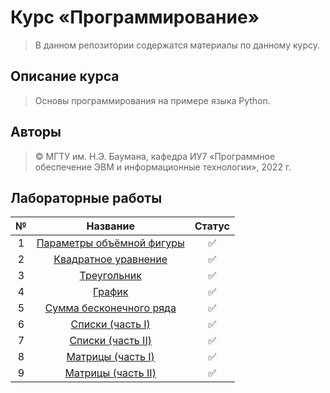 # Курс «Программирование»

> В данном репозитории содержатся материалы по данному курсу.

## Описание курса

> Основы программирования на примере языка Python.

## Авторы

> © МГТУ им. Н.Э. Баумана, кафедра ИУ7 «Программное обеспечение ЭВМ и информационные технологии», 2022 г.

## Лабораторные работы

| № |                                                         Название                                                         |  Статус   | 
|:-:|:------------------------------------------------------------------------------------------------------------------------:|:---------:|
| 1 | [Параметры объёмной фигуры](https://github.com/Kori-Tamashi/bmstu/tree/first_semester/first_semester/programming/lab_01) |    ✅    | 
| 2 |   [Квадратное уравнение](https://github.com/Kori-Tamashi/bmstu/tree/first_semester/first_semester/programming/lab_02)    |    ✅    | 
| 3 |        [Треугольник](https://github.com/Kori-Tamashi/bmstu/tree/first_semester/first_semester/programming/lab_03)        |    ✅    | 
| 4 |          [График](https://github.com/Kori-Tamashi/bmstu/tree/first_semester/first_semester/programming/lab_04)           |    ✅    |
| 5 |  [Сумма бесконечного ряда](https://github.com/Kori-Tamashi/bmstu/tree/first_semester/first_semester/programming/lab_05)  |    ✅    |
| 6 |     [Cписки (часть I)](https://github.com/Kori-Tamashi/bmstu/tree/first_semester/first_semester/programming/lab_06)      |    ✅    |
| 7 |     [Cписки (часть II)](https://github.com/Kori-Tamashi/bmstu/tree/first_semester/first_semester/programming/lab_07)     |    ✅    |
| 8 |     [Матрицы (часть I)](https://github.com/Kori-Tamashi/bmstu/tree/first_semester/first_semester/programming/lab_08)     |    ✅    |
| 9 |    [Матрицы (часть II)](https://github.com/Kori-Tamashi/bmstu/tree/first_semester/first_semester/programming/lab_09)     |    ✅    |
